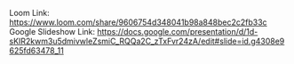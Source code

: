 Loom Link: https://www.loom.com/share/9606754d348041b98a848bec2c2fb33c
Google Slideshow Link: https://docs.google.com/presentation/d/1d-sKIR2kwm3u5dmivwleZsmiC_RQQa2C_zTxFvr24zA/edit#slide=id.g4308e9625fd63478_11
